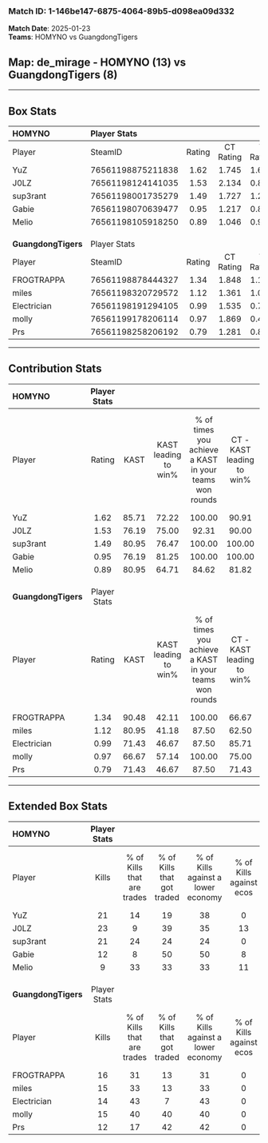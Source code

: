 ### Match ID: 1-146be147-6875-4064-89b5-d098ea09d332  
**Match Date**: 2025-01-23  
**Teams**: HOMYNO vs GuangdongTigers  

## **Map**: de_mirage - HOMYNO (13) vs GuangdongTigers (8)  
---  

## Box Stats  

| **HOMYNO**          | Player Stats      |        |           |          |       |       |       |         |        |      |     |
| :- | :- | :-: | :-: | :-: | :-: | :-: | :-: | :-: | :-: | :-: | :-: |
| Player              | SteamID           | Rating | CT Rating | T Rating | KAST  |  ADR  | Kills | Assists | Deaths | K/D  | HS% |
| YuZ                 | 76561198875211838 |  1.62  |   1.745   |  1.625   | 85.71 | 103.9 |  21   |    8    |   12   | 1.75 | 14  |
| J0LZ                | 76561198124141035 |  1.53  |   2.134   |  0.899   | 76.19 | 116.2 |  23   |    5    |   17   | 1.35 | 56  |
| sup3rant            | 76561198001735279 |  1.49  |   1.727   |  1.294   | 80.95 | 76.2  |  21   |    2    |   11   | 1.91 | 61  |
| Gabie               | 76561198070639477 |  0.95  |   1.217   |  0.873   | 76.19 | 68.5  |  12   |    6    |   16   | 0.75 | 58  |
| Melio               | 76561198105918250 |  0.89  |   1.046   |  0.912   | 80.95 | 69.7  |   9   |   10    |   16   | 0.56 | 55  |
|                     |                   |        |           |          |       |       |       |         |        |      |     |
|                     |                   |        |           |          |       |       |       |         |        |      |     |
|                     |                   |        |           |          |       |       |       |         |        |      |     |
| **GuangdongTigers** | Player Stats      |        |           |          |       |       |       |         |        |      |     |
| Player              | SteamID           | Rating | CT Rating | T Rating | KAST  |  ADR  | Kills | Assists | Deaths | K/D  | HS% |
| FROGTRAPPA          | 76561198878444327 |  1.34  |   1.848   |  1.180   | 90.48 | 95.0  |  16   |    7    |   15   | 1.07 | 68  |
| miles               | 76561198320729572 |  1.12  |   1.361   |  1.087   | 80.95 | 79.9  |  15   |    6    |   17   | 0.88 | 33  |
| Electrician         | 76561198191294105 |  0.99  |   1.535   |  0.799   | 71.43 | 75.2  |  14   |    4    |   17   | 0.82 | 42  |
| molly               | 76561199178206114 |  0.97  |   1.869   |  0.479   | 66.67 | 80.1  |  15   |    7    |   19   | 0.79 | 53  |
| Prs                 | 76561198258206192 |  0.79  |   1.281   |  0.866   | 71.43 | 50.1  |  12   |    2    |   18   | 0.67 | 50  |
---  

## Contribution Stats  

| **HOMYNO**          | Player Stats |       |                      |                                                        |                           |                                                             |                          |                                                            |
| :- | :-: | :-: | :-: | :-: | :-: | :-: | :-: | :-: |
| Player              |    Rating    | KAST  | KAST leading to win% | % of times you achieve a KAST in your teams won rounds | CT - KAST leading to win% | CT - % of times you achieve a KAST in your teams won rounds | T - KAST leading to win% | T - % of times you achieve a KAST in your teams won rounds |
| YuZ                 |     1.62     | 85.71 |        72.22         |                         100.00                         |           90.91           |                           100.00                            |          42.86           |                           100.00                           |
| J0LZ                |     1.53     | 76.19 |        75.00         |                         92.31                          |           90.00           |                            90.00                            |          50.00           |                           100.00                           |
| sup3rant            |     1.49     | 80.95 |        76.47         |                         100.00                         |          100.00           |                           100.00                            |          42.86           |                           100.00                           |
| Gabie               |     0.95     | 76.19 |        81.25         |                         100.00                         |          100.00           |                           100.00                            |          50.00           |                           100.00                           |
| Melio               |     0.89     | 80.95 |        64.71         |                         84.62                          |           81.82           |                            90.00                            |          33.33           |                           66.67                            |
|                     |              |       |                      |                                                        |                           |                                                             |                          |                                                            |
|                     |              |       |                      |                                                        |                           |                                                             |                          |                                                            |
|                     |              |       |                      |                                                        |                           |                                                             |                          |                                                            |
| **GuangdongTigers** | Player Stats |       |                      |                                                        |                           |                                                             |                          |                                                            |
| Player              |    Rating    | KAST  | KAST leading to win% | % of times you achieve a KAST in your teams won rounds | CT - KAST leading to win% | CT - % of times you achieve a KAST in your teams won rounds | T - KAST leading to win% | T - % of times you achieve a KAST in your teams won rounds |
| FROGTRAPPA          |     1.34     | 90.48 |        42.11         |                         100.00                         |           66.67           |                           100.00                            |          20.00           |                           100.00                           |
| miles               |     1.12     | 80.95 |        41.18         |                         87.50                          |           62.50           |                            83.33                            |          22.22           |                           100.00                           |
| Electrician         |     0.99     | 71.43 |        46.67         |                         87.50                          |           85.71           |                           100.00                            |          12.50           |                           50.00                            |
| molly               |     0.97     | 66.67 |        57.14         |                         100.00                         |           75.00           |                           100.00                            |          33.33           |                           100.00                           |
| Prs                 |     0.79     | 71.43 |        46.67         |                         87.50                          |           71.43           |                            83.33                            |          25.00           |                           100.00                           |
---  

## Extended Box Stats  

| **HOMYNO**          | Player Stats |                            |                            |                                    |                         |                              |                                 |        |                             |                                     |                          |                               |                            |
| :- | :-: | :-: | :-: | :-: | :-: | :-: | :-: | :-: | :-: | :-: | :-: | :-: | :-: |
| Player              |    Kills     | % of Kills that are trades | % of Kills that got traded | % of Kills against a lower economy | % of Kills against ecos | % of Kills that are flawless | % of Kills that are close duels | Deaths | % of Deaths that get traded | % of Deaths against a lower economy | % of Deaths against ecos | % of Deaths that are flawless | % of Deaths that are close |
| YuZ                 |      21      |             14             |             19             |                 38                 |            0            |              52              |                5                |   12   |             25              |                 25                  |            0             |              42               |             0              |
| J0LZ                |      23      |             9              |             39             |                 35                 |           13            |              65              |                9                |   17   |             18              |                 24                  |            0             |              47               |             18             |
| sup3rant            |      21      |             24             |             24             |                 24                 |            0            |              71              |                0                |   11   |             18              |                 18                  |            0             |              82               |             0              |
| Gabie               |      12      |             8              |             50             |                 50                 |            8            |              58              |               17                |   16   |             25              |                 25                  |            6             |              63               |             0              |
| Melio               |      9       |             33             |             33             |                 33                 |           11            |              67              |               22                |   16   |             25              |                 44                  |            6             |              69               |             13             |
|                     |              |                            |                            |                                    |                         |                              |                                 |        |                             |                                     |                          |                               |                            |
|                     |              |                            |                            |                                    |                         |                              |                                 |        |                             |                                     |                          |                               |                            |
|                     |              |                            |                            |                                    |                         |                              |                                 |        |                             |                                     |                          |                               |                            |
| **GuangdongTigers** | Player Stats |                            |                            |                                    |                         |                              |                                 |        |                             |                                     |                          |                               |                            |
| Player              |    Kills     | % of Kills that are trades | % of Kills that got traded | % of Kills against a lower economy | % of Kills against ecos | % of Kills that are flawless | % of Kills that are close duels | Deaths | % of Deaths that get traded | % of Deaths against a lower economy | % of Deaths against ecos | % of Deaths that are flawless | % of Deaths that are close |
| FROGTRAPPA          |      16      |             31             |             13             |                 31                 |            0            |              56              |                0                |   15   |             33              |                 27                  |            0             |              33               |             13             |
| miles               |      15      |             33             |             13             |                 33                 |            0            |              67              |               13                |   17   |             18              |                 24                  |            0             |              65               |             6              |
| Electrician         |      14      |             43             |             7              |                 43                 |            0            |              57              |               14                |   17   |             29              |                 24                  |            0             |              71               |             6              |
| molly               |      15      |             40             |             40             |                 40                 |            0            |              67              |                7                |   19   |             21              |                 26                  |            0             |              58               |             16             |
| Prs                 |      12      |             17             |             42             |                 42                 |            0            |              50              |                0                |   18   |             56              |                 28                  |            0             |              83               |             0              |
